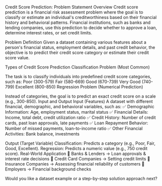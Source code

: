 Credit Score Prediction: Problem Statement
Overview
Credit score prediction is a financial risk assessment problem where the goal is to classify or estimate an individual's creditworthiness based on their financial history and behavioral patterns. Financial institutions, such as banks and lending companies, use this prediction to decide whether to approve a loan, determine interest rates, or set credit limits.

Problem Definition
Given a dataset containing various features about a person's financial status, employment details, and past credit behavior, the objective is to predict their credit score category or estimate their credit score value.

Types of Credit Score Prediction
Classification Problem (Most Common)

The task is to classify individuals into predefined credit score categories, such as:
Poor (300-579)
Fair (580-669)
Good (670-739)
Very Good (740-799)
Excellent (800-850)
Regression Problem (Numerical Prediction)

Instead of categories, the goal is to predict an exact credit score on a scale (e.g., 300-850).
Input and Output
Input (Features)
A dataset with different financial, demographic, and behavioral variables, such as:
✅ Demographic Information: Age, employment status, marital status
✅ Financial Details: Income, total debt, credit utilization ratio
✅ Credit History: Number of credit cards, past loan approvals, late payments
✅ Loan Repayment Behavior: Number of missed payments, loan-to-income ratio
✅ Other Financial Activities: Bank balance, investments

Output (Target Variable)
Classification: Predicts a category (e.g., Poor, Fair, Good, Excellent).
Regression: Predicts a numeric value (e.g., 750 credit score).
Real-World Application
🔹 Banks & Lenders → Loan approvals & interest rate decisions
🔹 Credit Card Companies → Setting credit limits
🔹 Insurance Companies → Assessing financial reliability of customers
🔹 Employers → Financial background checks

Would you like a dataset example or a step-by-step solution approach next? 
